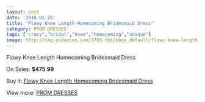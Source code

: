 ```yaml
---
layout: post
date: '2018-01-28'
title: "Flowy Knee Length Homecoming Bridesmaid Dress"
category: PROM DRESSES
tags: ["crazy","bridal","knee","homecoming","unique"]
image: http://img.eudances.com/3765-thickbox_default/flowy-knee-length-homecoming-bridesmaid-dress.jpg
---
```

Flowy Knee Length Homecoming Bridesmaid Dress

On Sales: **$475.99**
<a href="https://www.eudances.com/en/prom-dresses/1254-flowy-knee-length-homecoming-bridesmaid-dress.html"><amp-img layout="responsive" width="600" height="600" src="//img.eudances.com/3765-thickbox_default/flowy-knee-length-homecoming-bridesmaid-dress.jpg" alt="Flowy Knee Length Homecoming Bridesmaid Dress 0" /></a>

Buy it: [Flowy Knee Length Homecoming Bridesmaid Dress](https://www.eudances.com/en/prom-dresses/1254-flowy-knee-length-homecoming-bridesmaid-dress.html "Flowy Knee Length Homecoming Bridesmaid Dress")

View more: [PROM DRESSES](https://www.eudances.com/en/13-prom-dresses "PROM DRESSES")